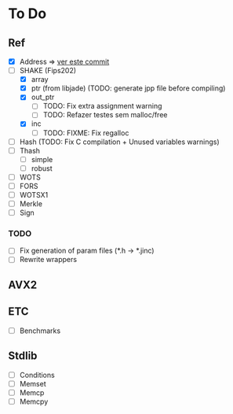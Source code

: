 # To Do 

## Ref 

- [X] Address => [ver este commit](https://github.com/sphincs/sphincsplus/commit/7ec789ace6874d875f4bb84cb61b81155398167e)
- [ ] SHAKE (Fips202)
    - [X] array
    - [X] ptr (from libjade) (TODO: generate jpp file before compiling)
    - [X] out_ptr
        - [ ] TODO: Fix extra assignment warning
        - [ ] TODO: Refazer testes sem malloc/free
    - [X] inc
        - [ ] TODO: FIXME: Fix regalloc   
- [ ] Hash (TODO: Fix C compilation + Unused variables warnings)
- [ ] Thash
    - [ ] simple
    - [ ] robust 
- [ ] WOTS
- [ ] FORS
- [ ] WOTSX1
- [ ] Merkle
- [ ] Sign

### TODO 

- [ ] Fix generation of param files (*.h -> *.jinc)
- [ ] Rewrite wrappers

## AVX2

## ETC

- [ ] Benchmarks

## Stdlib

- [ ] Conditions
- [ ] Memset
- [ ] Memcp
- [ ] Memcpy
